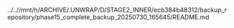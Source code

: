 ../..//mnt/h/ARCHIVE/.UNWRAP/D/STAGE2_INNER/ecb384b48312/backup_repository/phase15_complete_backup_20250730_165645/README.md